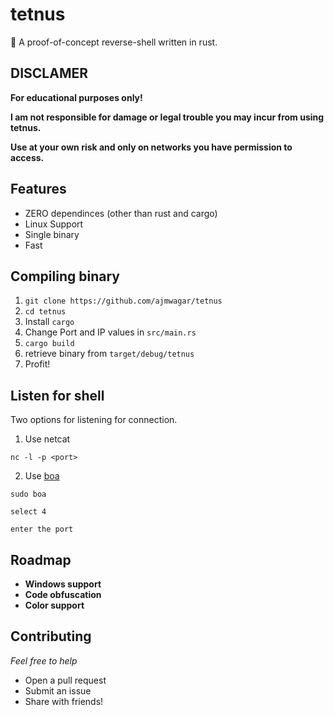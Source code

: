 # tetnus
:shell: A proof-of-concept reverse-shell written in rust.

## DISCLAMER

**For educational purposes only!**

**I am not responsible for damage or legal trouble you may incur from using tetnus.**

**Use at your own risk and only on networks you have permission to access.**


## Features

- ZERO dependinces (other than rust and cargo)
- Linux Support
- Single binary
- Fast


## Compiling binary

1. `git clone https://github.com/ajmwagar/tetnus`
1. `cd tetnus`
1. Install `cargo`
2. Change Port and IP values in `src/main.rs`
3. `cargo build`
4. retrieve binary from `target/debug/tetnus`
5. Profit!

## Listen for shell

Two options for listening for connection.

1. Use netcat

```
nc -l -p <port>
```

2. Use [boa](https://github.com/ajmwagar/boa)

```
sudo boa

select 4

enter the port
```

## Roadmap

- **Windows support**
- **Code obfuscation**
- **Color support**

## Contributing

*Feel free to help*

- Open a pull request
- Submit an issue
- Share with friends!
